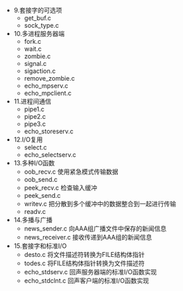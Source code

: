 - 9.套接字的可选项
    - get_buf.c
    - sock_type.c
- 10.多进程服务器端
    - fork.c
    - wait.c
    - zombie.c
    - signal.c
    - sigaction.c
    - remove_zombie.c
    - echo_mpserv.c
    - echo_mpclient.c
- 11.进程间通信
    - pipe1.c
    - pipe2.c
    - pipe3.c
    - echo_storeserv.c
- 12.I/O复用
    - select.c
    - echo_selectserv.c
- 13.多种I/O函数
    - oob_recv.c    使用紧急模式传输数据
    - oob_send.c    
    - peek_recv.c   检查输入缓冲
    - peek_send.c
    - writev.c      把分散到多个缓冲中的数据整合到一起进行传输
    - readv.c
- 14.多播与广播
    - news_sender.c     向AAA组广播文件中保存的新闻信息
    - news_receiver.c   接收传递到AAA组的新闻信息
- 15.套接字和标准I/O
    - desto.c   将文件描述符转换为FILE结构体指针
    - todes.c   将FILE结构体指针转换为文件描述符
    - echo_stdserv.c    回声服务器端的标准I/O函数实现
    - echo_stdclnt.c    回声客户端的标准I/O函数实现